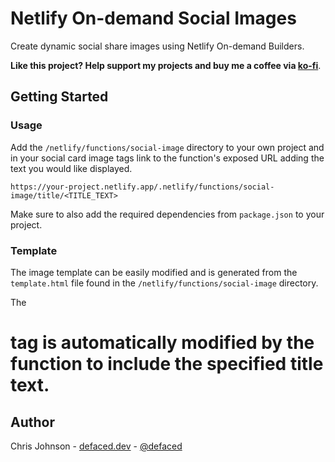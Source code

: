 # Netlify On-demand Social Images

Create dynamic social share images using Netlify On-demand Builders.

**Like this project? Help support my projects and buy me a coffee via [ko-fi](https://ko-fi.com/defaced)**.

## Getting Started

### Usage

Add the `/netlify/functions/social-image` directory to your own project and in your social card image tags link to the function's exposed URL adding the text you would like displayed.

`https://your-project.netlify.app/.netlify/functions/social-image/title/<TITLE_TEXT>`

Make sure to also add the required dependencies from `package.json` to your project.

### Template

The image template can be easily modified and is generated from the `template.html` file found in the `/netlify/functions/social-image` directory. 

The <h1> tag is automatically modified by the function to include the specified title text.

## Author
Chris Johnson - [defaced.dev](https://defaced.dev) - [@defaced](http://twitter.co.uk/defaced/)

